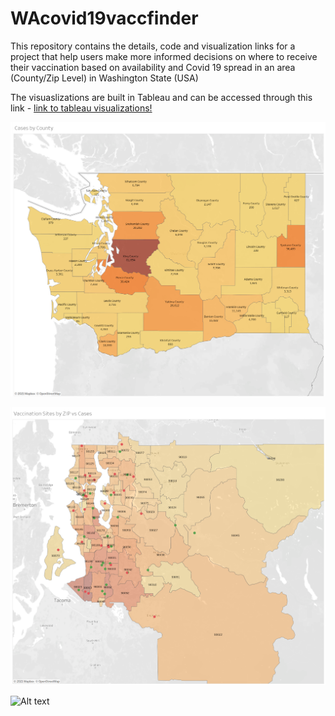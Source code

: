 # WAcovid19vaccfinder
This repository contains the details, code and visualization links for a project that help users make more informed decisions on where to receive their vaccination based on availability and Covid 19 spread in an area (County/Zip Level) in Washington State (USA)

The visuaslizations are built in Tableau and can be accessed through this link - [link to tableau visualizations!](https://public.tableau.com/profile/vaibhav.rao#!/vizhome/IMT563-COVIDVaccination/CasesbyCounty)

![alt text](https://github.com/rohan20k/wacovid19vaccfinder/blob/master/Covid_Cases_By_County_WA_State.png?raw=true)

![alt text](https://github.com/rohan20k/wacovid19vaccfinder/blob/master/Vaccination_Sites_By_Zip_VS_Cases.png?raw=true)


![Alt text](/../master/Vaccination_Sites_By_Zip_VS_Cases.png?raw=true "Optional Title")
